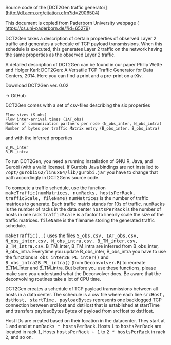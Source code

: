 Source code of the [DCT2Gen traffic generator] (http://dl.acm.org/citation.cfm?id=2906504)

This document is copied from Paderborn University webpage ( https://cs.uni-paderborn.de/?id=65279)

DCT2Gen takes a description of certain properties of observed Layer 2 traffic and generates a schedule of TCP payload transmissions. When this schedule is executed, this generates Layer 2 traffic on the network having the same properties as the observed Layer 2 traffic.

A detailed description of DCT2Gen can be found in our paper Philip Wette and Holger Karl: DCT2Gen: A Versatile TCP Traffic Generator for Data Centers, 2014.
Here you can find a print and a pre-print on arXiv.

Download DCT2Gen ver. 0.02

-> GitHub

DCT2Gen comes with a set of csv-files describing the six properties

    Flow sizes (S_obs)
    Flow inter-arrival times (IAT_obs)
    Number of communication partners per node (N_obs_inter, N_obs_intra)
    Number of bytes per traffic Matrix entry (B_obs_inter, B_obs_intra)

and with the inferred properties

    B_PL_inter
    B_PL_intra

To run DCT2Gen, you need a running installation of GNU R, Java, and Gurobi (with a valid license).
If Gurobis Java bindings are not installed to <tt>/opt/gurobi562/linux64/lib/gurobi.jar</tt> you have to change that path accordingly in DCT2Gens source code.

To compute a traffic schedule, use the function <tt>makeTraffic(numMatrices, numRacks, hostsPerRack, trafficScale, fileName)</tt>
<tt>numMatrices</tt> is the number of traffic matrices to generate. Each traffic matrix stands for 10s of traffic.
<tt>numRacks</tt> is the number of racks in the data center
<tt>hostsPerRack</tt> is the number of hosts in one rack
<tt>trafficScale</tt> is a factor to linearly scale the size of the traffic matrices.
<tt>fileName</tt> is the filename storing the generated traffic schedule.

<tt>makeTraffic(..)</tt> uses the files <tt>S_obs.csv, IAT_obs.csv, N_obs_inter.csv, N_obs_intra.csv, B_TM_inter.csv, B_TM_intra.csv</tt>.
B_TM_inter, B_TM_intra are inferred from B_obs_inter, B_obs_intra. Everytime you update B_obs_inter, B_obs_intra you have to use the functions <tt>B_obs_inter2B_PL_inter()</tt> and <tt>B_obs_intra2B_PL_intra()</tt> (from <tt>Deconvolver.R</tt>) to recreate B_TM_inter and B_TM_intra.
But before you use these functions, please make sure you understand what the Deconvolver does. Be aware that the deconvolving routines take a lot of CPU time.

DCT2Gen creates a schedule of TCP payload transmissions between all hosts in a data center.
The schedule is a csv file where each line <tt>srcHost, dstHost, startTime, payloadBytes</tt> represents one backlogged TCP connection between srcHost and dstHost that is established at startTime and transfers payloadBytes Bytes of payload from srcHost to dstHost.

Host IDs are created based on their location in the datacenter. They start at <tt>1</tt> and end at <tt>numRacks * hostsPerRack</tt>. Hosts <tt>1</tt> to <tt>hostsPerRack</tt> are located in rack <tt>1</tt>, Hosts <tt>hostsPerRack + 1</tt> to <tt>2 * hostsPerRack</tt> in rack <tt>2</tt>, and so on.
